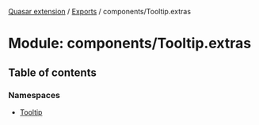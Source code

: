 [Quasar extension](../index.md) / [Exports](../modules.md) / components/Tooltip.extras

# Module: components/Tooltip.extras

## Table of contents

### Namespaces

- [Tooltip](components_Tooltip_extras.Tooltip.md)
